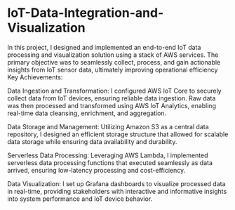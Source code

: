 # IoT-Data-Integration-and-Visualization
In this project, I designed and implemented an end-to-end IoT data processing and visualization solution using a stack of AWS services. The primary objective was to seamlessly collect, process, and gain actionable insights from IoT sensor data, ultimately improving operational efficiency
Key Achievements:

Data Ingestion and Transformation: I configured AWS IoT Core to securely collect data from IoT devices, ensuring reliable data ingestion. Raw data was then processed and transformed using AWS IoT Analytics, enabling real-time data cleansing, enrichment, and aggregation.

Data Storage and Management: Utilizing Amazon S3 as a central data repository, I designed an efficient storage structure that allowed for scalable data storage while ensuring data availability and durability.

Serverless Data Processing: Leveraging AWS Lambda, I implemented serverless data processing functions that executed seamlessly as data arrived, ensuring low-latency processing and cost-efficiency.

Data Visualization: I set up Grafana dashboards to visualize processed data in real-time, providing stakeholders with interactive and informative insights into system performance and IoT device behavior.
